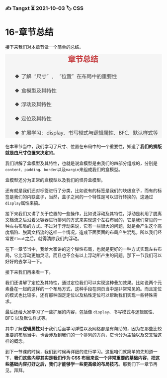 ### ✍️ Tangxt ⏳ 2021-10-03 🏷️ CSS

# 16-章节总结

接下来我们对本章节做一个简单的总结。

![总结](assets/img/2021-10-03-20-09-22.png)

在本章节当中，我们学习了尺寸、位置在布局中的一个重要性，知道了**我们的排版就是由尺寸位置来决定**的。

我们讲解了盒模型及其特性，也就是说盒模型是由我们的四部分组成的，分别是`content、padding、border`以及`margin`来组成我们的盒模型。

盒模型还分为正常的盒模型以及我们的怪异盒模型。

还有就是我们还对标签进行了分类，比如说有的标签是我们的块级盒子，而有的标签是我们的内联盒子，当然，盒子之间的一个特性是可以进行转换的，这通过`display`属性来搞。

接下来我们又讲了关于位置的一些操作，比如说浮动及其特性，浮动是利用了脱离文档流之后沿着父容器进行排列的方式来实现这个左右布局的，它是我们常见的一种左右布局的方式。不过对于浮动来说，它有一些很大的问题，就是会产生这个高度塌陷、脱离文档流的这样一个情况，造成下面页面的布局产生混乱。所以我们经常要`float`之后，就得清除我们的浮动。

在下一章节当中，我给大家讲的这个弹性布局，也就是更好的一种方式实现左右布局，它比浮动更加灵活，而且也不会有以上浮动所产生的问题。那下一节我们可以好好的去学习一下。

接下来我们再来看一下。

我们还讲解了定位及其特性，通过定位我们可以实现这种叠加效果。比如说两个元素叠在一起的这样的一个布局方式，这种手段在网页当中是非常常见的。而且定位的模式也比较多，还有那种固定定位以及粘性定位可以帮助我们实现一些特殊需求。

最后还给大家学习了一些扩展的内容，包括像 `display`、书写模式与逻辑属性、BFC 以及默认样式等。

其中了解**逻辑属性**对于我们后面学习弹性以及网格都是有帮助的，因为在那些比较重要的布局当中，也会涉及到我们的一个排列的方向，它也分为主轴以及交叉轴这样的概念。

到下一节课的时候，我们到时候再详细的进行学习。这里咱们就简单的先知道一下，**我们这些内容其实是我们作为 CSS 布局来说一个非常重要的基础内容，把这些基础内容打好之后，我们才能够学一些更高级的布局技巧**。那我们下一章节再见。拜拜。
